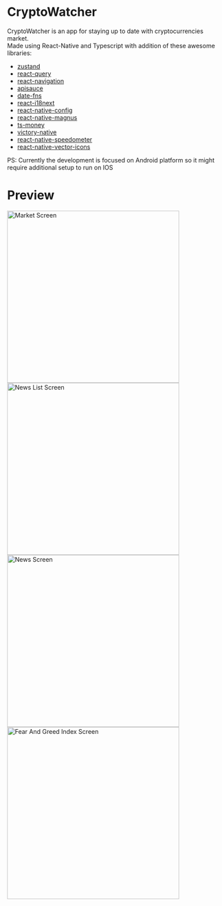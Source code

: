 # CryptoWatcher

CryptoWatcher is an app for staying up to date with cryptocurrencies market.<br>
Made using React-Native and Typescript with addition of these awesome libraries:
- [zustand](https://github.com/pmndrs/zustand)
- [react-query](https://github.com/tannerlinsley/react-query)
- [react-navigation](https://github.com/react-navigation/react-navigation)
- [apisauce](https://github.com/infinitered/apisauce)
- [date-fns](https://github.com/date-fns/date-fns)
- [react-i18next](https://github.com/i18next/react-i18next)
- [react-native-config](https://github.com/luggit/react-native-config)
- [react-native-magnus](https://github.com/jsartisan/react-native-magnus)
- [ts-money](https://github.com/macor161/ts-money)
- [victory-native](https://github.com/FormidableLabs/victory-native)
- [react-native-speedometer](https://github.com/pritishvaidya/react-native-speedometer)
- [react-native-vector-icons](https://github.com/oblador/react-native-vector-icons)

PS: Currently the development is focused on Android platform so it might require additional setup to run on IOS

# Preview
<img src="../publish/market-screen.jpg" alt="Market Screen" height="400" />
<img src="../publish/news-list-screen.jpg" alt="News List Screen" height="400" />
<img src="../publish/news-screen.jpg" alt="News Screen" height="400" />
<img src="../publish/fng-screen.jpg" alt="Fear And Greed Index Screen" height="400" />

